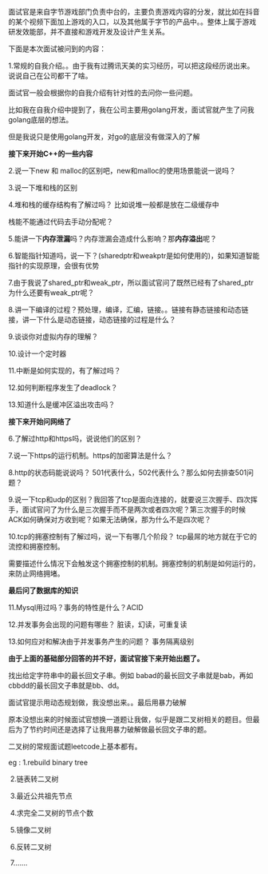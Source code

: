 面试官是来自字节游戏部门负责中台的，主要负责游戏内容的分发，就比如在抖音的某个视频下面加上游戏的入口，以及其他属于字节的产品中。。整体上属于游戏研发效能部，并不直接和游戏开发及设计产生关系。



下面是本次面试被问到的内容：

1.常规的自我介绍。。由于我有过腾讯天美的实习经历，可以把这段经历说出来。说说自己在公司都干了啥。

面试官一般会根据你的自我介绍有针对性的去问你一些问题。

比如我在自我介绍中提到了，我在公司主要用golang开发，面试官就产生了问我golang底层的想法。

但是我说只是使用golang开发，对go的底层没有做深入的了解

**接下来开始C++的一些内容**

2.说一下new 和 malloc的区别吧，new和malloc的使用场景能说一说吗？

3.说一下堆和栈的区别

4.堆和栈的缓存结构有了解过吗？ 比如说堆一般都是放在二级缓存中

栈能不能通过代码去手动分配呢？

5.能讲一下**内存泄漏**吗？内存泄漏会造成什么影响？那**内存溢出**呢？

6.智能指针知道吗，说一下？(sharedptr和weakptr是如何使用的)，如果知道智能指针的实现原理，会很有优势

7.由于我说了shared_ptr和weak_ptr，所以面试官问了既然已经有了shared_ptr为什么还要有weak_ptr呢？



8.讲一下编译的过程？预处理，编译，汇编，链接。。链接有静态链接和动态链接，讲一下什么是动态链接，动态链接的过程是什么？



9.谈谈你对虚拟内存的理解？

10.设计一个定时器

11.中断是如何实现的，有了解过吗？

12.如何判断程序发生了deadlock？

13.知道什么是缓冲区溢出攻击吗？

**接下来开始问网络了**

6.了解过http和https吗，说说他们的区别？

7.说一下https的运行机制。https的加密算法是什么？

8.http的状态码能说说吗？  501代表什么，502代表什么？那么如何去排查501问题？

9.说一下tcp和udp的区别？我回答了tcp是面向连接的，就要说三次握手、四次挥手，面试官问了为什么是三次握手而不是两次或者四次呢？第三次握手的时候ACK如何确保对方收到呢？如果无法确保，那为什么不是四次呢？

10.tcp的拥塞控制有了解过吗，说一下有哪几个阶段？ tcp最屌的地方就在于它的流控和拥塞控制。

 需要描述什么情况下会触发这个拥塞控制的机制。拥塞控制的机制是如何运行的，来防止网络拥堵。

**最后问了数据库的知识**

11.Mysql用过吗？事务的特性是什么？ACID

12.并发事务会出现的问题有哪些？  脏读，幻读，可重复读

13.如何应对和解决由于并发事务产生的问题？ 事务隔离级别

**由于上面的基础部分回答的并不好，面试官接下来开始出题了。**

找出给定字符串中的最长回文子串。例如 babad的最长回文子串就是bab，再如cbbdd的最长回文子串就是bb、dd。

面试官提示用动态规划做，我没想出来。。最后用暴力破解

原本没想出来的时候面试官想换一道题让我做，似乎是跟二叉树相关的题目。但最后为了节约时间还是选择了让我用暴力破解做最长回文子串的题。

二叉树的常规面试题leetcode上基本都有。

eg :  1.rebuild  binary tree

​		2.链表转二叉树

​		3.最近公共祖先节点

​		4.求完全二叉树的节点个数 

​		5.镜像二叉树

​		6.反转二叉树

​		7.……











